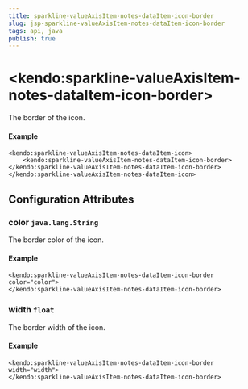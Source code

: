 ```yaml
---
title: sparkline-valueAxisItem-notes-dataItem-icon-border
slug: jsp-sparkline-valueAxisItem-notes-dataItem-icon-border
tags: api, java
publish: true
---
```


# \<kendo:sparkline-valueAxisItem-notes-dataItem-icon-border\>

The border of the icon.

#### Example
    <kendo:sparkline-valueAxisItem-notes-dataItem-icon>
        <kendo:sparkline-valueAxisItem-notes-dataItem-icon-border></kendo:sparkline-valueAxisItem-notes-dataItem-icon-border>
    </kendo:sparkline-valueAxisItem-notes-dataItem-icon>

## Configuration Attributes

### color `java.lang.String`

The border color of the icon.

#### Example
    <kendo:sparkline-valueAxisItem-notes-dataItem-icon-border color="color">
    </kendo:sparkline-valueAxisItem-notes-dataItem-icon-border>

### width `float`

The border width of the icon.

#### Example
    <kendo:sparkline-valueAxisItem-notes-dataItem-icon-border width="width">
    </kendo:sparkline-valueAxisItem-notes-dataItem-icon-border>

 
